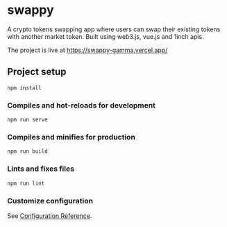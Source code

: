 # swappy
A crypto tokens swapping app where users can swap their existing tokens with another market token. Built using web3.js, vue.js and 1inch apis.

The project is live at https://swappy-gamma.vercel.app/

## Project setup
```
npm install
```

### Compiles and hot-reloads for development
```
npm run serve
```

### Compiles and minifies for production
```
npm run build
```

### Lints and fixes files
```
npm run lint
```

### Customize configuration
See [Configuration Reference](https://cli.vuejs.org/config/).
